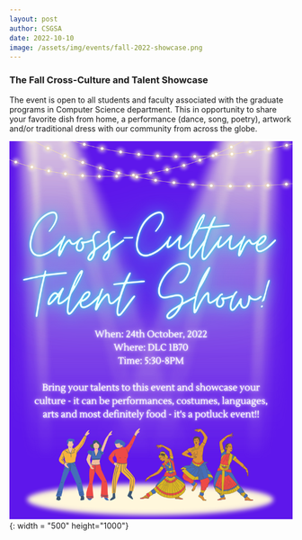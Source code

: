 ```yaml
---
layout: post
author: CSGSA
date: 2022-10-10
image: /assets/img/events/fall-2022-showcase.png
---
```

### The Fall Cross-Culture and Talent Showcase

The event is open to all students and faculty associated with the graduate programs in Computer Science department. This in opportunity to share your favorite dish from home, a performance (dance, song, poetry), artwork and/or traditional dress with our community from across the globe.

![Poster](/assets/img/events/fall-2022-showcase.png){: width = "500" height="1000"}
